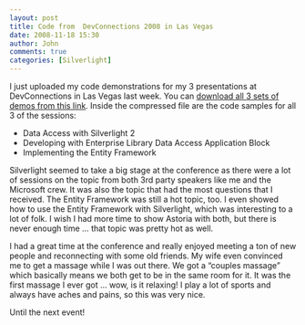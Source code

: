 ```yaml
---
layout: post
title: Code from  DevConnections 2008 in Las Vegas
date: 2008-11-18 15:30
author: John
comments: true
categories: [Silverlight]
---
```

<p>I just uploaded my code demonstrations for my 3 presentations at DevConnections in Las Vegas last week. You can <a href="http://images.johnpapa.net/wp-content/uploads/files/downloads/Connections 2008 Demos.rar">download all 3 sets of demos from this link</a>. Inside the compressed file are the code samples for all 3 of the sessions:</p>  <ul>   <li>Data Access with Silverlight 2 </li>    <li>Developing with Enterprise Library Data Access Application Block </li>    <li>Implementing the Entity Framework </li> </ul>  <p>Silverlight seemed to take a big stage at the conference as there were a lot of sessions on the topic from both 3rd party speakers like me and the Microsoft crew. It was also the topic that had the most questions that I received. The Entity Framework was still a hot topic, too. I even showed how to use the Entity Framework with Silverlight, which was interesting to a lot of folk. I wish I had more time to show Astoria with both, but there is never enough time … that topic was pretty hot as well.</p>  <p>I had a great time at the conference and really enjoyed meeting a ton of new people and reconnecting with some old friends. My wife even convinced me to get a massage while I was out there. We got a “couples massage” which basically means we both get to be in the same room for it. It was the first massage I ever got … wow, is it relaxing! I play a lot of sports and always have aches and pains, so this was very nice.</p>  <p>Until the next event!</p>

